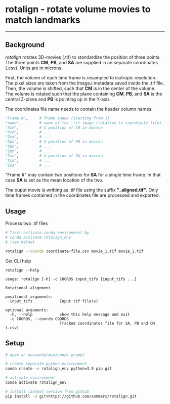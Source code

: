 # rotalign - rotate volume movies to match landmarks
---

## Background
*rotalign* rotates 3D-movies (.tif) to standardize the position of three points. The three points **CM**, **PB**, and **SA** are supplied in an separate coordinates (.csv). Units are in microns.

First, the volume of each time frame is resampled to isotropic resolution. The pixel sizes are taken from the ImageJ metadata saved inside the .tif file. Then, the volume is shifted, such that **CM** is in the center of the volume. The volume is rotated such that the plane containing **CM**, **PB**, and **SA** is the central Z-plane and **PB** is pointing up in the Y-axis. 

The coordinates file name needs to contain the header column names:

```python
"Frame #",     # frame index (starting from 1)
"name",        # name of the .tif image (relative to coordinate file)
"Xcm",         # X position of CM in micron 
"Ycm",         # ...
"Zcm",         # ...
"Xpb",         # X position of PB in micron
"Ypb",         # ...
"Zpb",         # ...
"Xsa",         # X position of SA in micron
"Ysa",         # ...
"Zsa"          # ...
```

"Frame #" may contain two positions for **SA** for a single time frame. In that case **SA** is set as the mean location of the two.

The ouput movie is writting as .tif file using the suffix **"_aligned.tif"**. Only time frames contained in the coordinates file are processed and exported.

## Usage
Process two .tif files
```bash
# first activate conda environment by
# conda activate rotalign_env
# (see below)

rotalign --coords coordinate-file.csv movie_1.tif movie_2.tif
```

Get CLI help
```
rotalign --help

usage: rotalign [-h] -c COORDS input_tifs [input_tifs ...]

Rotational alignment

positional arguments:
  input_tifs            Input tif file(s)

optional arguments:
  -h, --help            show this help message and exit
  -c COORDS, --coords COORDS
                        Tracked coordinates file for SA, PB and CM (.csv)

```

## Setup

```bash
# open an anaconda/miniconda prompt

# create separate python environment 
conda create -n rotalign_env python=3.9 pip git

# activate environment
conda activate rotalign_env

# install lastest version from github
pip install -U git+https://github.com/sommerc/rotalign.git
```
